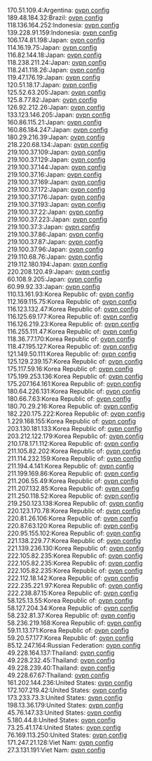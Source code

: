 170.51.109.4:Argentina: [ovpn config](vpn/170_51_109_4.ovpn)  
189.48.184.32:Brazil: [ovpn config](vpn/189_48_184_32.ovpn)  
118.136.164.252:Indonesia: [ovpn config](vpn/118_136_164_252.ovpn)  
139.228.91.159:Indonesia: [ovpn config](vpn/139_228_91_159.ovpn)  
106.174.81.198:Japan: [ovpn config](vpn/106_174_81_198.ovpn)  
114.16.19.75:Japan: [ovpn config](vpn/114_16_19_75.ovpn)  
116.82.144.18:Japan: [ovpn config](vpn/116_82_144_18.ovpn)  
118.238.211.24:Japan: [ovpn config](vpn/118_238_211_24.ovpn)  
118.241.118.26:Japan: [ovpn config](vpn/118_241_118_26.ovpn)  
119.47.176.19:Japan: [ovpn config](vpn/119_47_176_19.ovpn)  
120.51.18.17:Japan: [ovpn config](vpn/120_51_18_17.ovpn)  
125.52.63.205:Japan: [ovpn config](vpn/125_52_63_205.ovpn)  
125.8.77.82:Japan: [ovpn config](vpn/125_8_77_82.ovpn)  
126.92.212.26:Japan: [ovpn config](vpn/126_92_212_26.ovpn)  
133.123.146.205:Japan: [ovpn config](vpn/133_123_146_205.ovpn)  
160.86.115.21:Japan: [ovpn config](vpn/160_86_115_21.ovpn)  
160.86.184.247:Japan: [ovpn config](vpn/160_86_184_247.ovpn)  
180.29.216.39:Japan: [ovpn config](vpn/180_29_216_39.ovpn)  
218.220.68.134:Japan: [ovpn config](vpn/218_220_68_134.ovpn)  
219.100.37.109:Japan: [ovpn config](vpn/219_100_37_109.ovpn)  
219.100.37.129:Japan: [ovpn config](vpn/219_100_37_129.ovpn)  
219.100.37.144:Japan: [ovpn config](vpn/219_100_37_144.ovpn)  
219.100.37.16:Japan: [ovpn config](vpn/219_100_37_16.ovpn)  
219.100.37.169:Japan: [ovpn config](vpn/219_100_37_169.ovpn)  
219.100.37.172:Japan: [ovpn config](vpn/219_100_37_172.ovpn)  
219.100.37.176:Japan: [ovpn config](vpn/219_100_37_176.ovpn)  
219.100.37.193:Japan: [ovpn config](vpn/219_100_37_193.ovpn)  
219.100.37.22:Japan: [ovpn config](vpn/219_100_37_22.ovpn)  
219.100.37.223:Japan: [ovpn config](vpn/219_100_37_223.ovpn)  
219.100.37.3:Japan: [ovpn config](vpn/219_100_37_3.ovpn)  
219.100.37.86:Japan: [ovpn config](vpn/219_100_37_86.ovpn)  
219.100.37.87:Japan: [ovpn config](vpn/219_100_37_87.ovpn)  
219.100.37.96:Japan: [ovpn config](vpn/219_100_37_96.ovpn)  
219.110.68.76:Japan: [ovpn config](vpn/219_110_68_76.ovpn)  
219.112.180.194:Japan: [ovpn config](vpn/219_112_180_194.ovpn)  
220.208.120.49:Japan: [ovpn config](vpn/220_208_120_49.ovpn)  
60.108.9.205:Japan: [ovpn config](vpn/60_108_9_205.ovpn)  
60.99.92.33:Japan: [ovpn config](vpn/60_99_92_33.ovpn)  
110.13.161.93:Korea Republic of: [ovpn config](vpn/110_13_161_93.ovpn)  
112.169.115.75:Korea Republic of: [ovpn config](vpn/112_169_115_75.ovpn)  
116.123.132.47:Korea Republic of: [ovpn config](vpn/116_123_132_47.ovpn)  
116.125.69.177:Korea Republic of: [ovpn config](vpn/116_125_69_177.ovpn)  
116.126.219.23:Korea Republic of: [ovpn config](vpn/116_126_219_23.ovpn)  
116.255.111.47:Korea Republic of: [ovpn config](vpn/116_255_111_47.ovpn)  
118.36.77.170:Korea Republic of: [ovpn config](vpn/118_36_77_170.ovpn)  
118.47.195.127:Korea Republic of: [ovpn config](vpn/118_47_195_127.ovpn)  
121.149.50.111:Korea Republic of: [ovpn config](vpn/121_149_50_111.ovpn)  
125.129.239.157:Korea Republic of: [ovpn config](vpn/125_129_239_157.ovpn)  
175.117.59.16:Korea Republic of: [ovpn config](vpn/175_117_59_16.ovpn)  
175.199.253.136:Korea Republic of: [ovpn config](vpn/175_199_253_136.ovpn)  
175.207.164.161:Korea Republic of: [ovpn config](vpn/175_207_164_161.ovpn)  
180.64.226.131:Korea Republic of: [ovpn config](vpn/180_64_226_131.ovpn)  
180.66.7.63:Korea Republic of: [ovpn config](vpn/180_66_7_63.ovpn)  
180.70.29.216:Korea Republic of: [ovpn config](vpn/180_70_29_216.ovpn)  
182.220.175.222:Korea Republic of: [ovpn config](vpn/182_220_175_222.ovpn)  
1.229.168.155:Korea Republic of: [ovpn config](vpn/1_229_168_155.ovpn)  
203.130.181.133:Korea Republic of: [ovpn config](vpn/203_130_181_133.ovpn)  
203.212.122.179:Korea Republic of: [ovpn config](vpn/203_212_122_179.ovpn)  
210.178.171.112:Korea Republic of: [ovpn config](vpn/210_178_171_112.ovpn)  
211.105.82.202:Korea Republic of: [ovpn config](vpn/211_105_82_202.ovpn)  
211.114.232.159:Korea Republic of: [ovpn config](vpn/211_114_232_159.ovpn)  
211.194.4.141:Korea Republic of: [ovpn config](vpn/211_194_4_141.ovpn)  
211.199.169.86:Korea Republic of: [ovpn config](vpn/211_199_169_86.ovpn)  
211.206.55.49:Korea Republic of: [ovpn config](vpn/211_206_55_49.ovpn)  
211.207.132.85:Korea Republic of: [ovpn config](vpn/211_207_132_85.ovpn)  
211.250.118.52:Korea Republic of: [ovpn config](vpn/211_250_118_52.ovpn)  
219.250.123.138:Korea Republic of: [ovpn config](vpn/219_250_123_138.ovpn)  
220.123.170.78:Korea Republic of: [ovpn config](vpn/220_123_170_78.ovpn)  
220.81.26.106:Korea Republic of: [ovpn config](vpn/220_81_26_106.ovpn)  
220.87.63.120:Korea Republic of: [ovpn config](vpn/220_87_63_120.ovpn)  
220.95.155.102:Korea Republic of: [ovpn config](vpn/220_95_155_102.ovpn)  
221.138.229.77:Korea Republic of: [ovpn config](vpn/221_138_229_77.ovpn)  
221.139.236.130:Korea Republic of: [ovpn config](vpn/221_139_236_130.ovpn)  
222.105.82.235:Korea Republic of: [ovpn config](vpn/222_105_82_235.ovpn)  
222.105.82.235:Korea Republic of: [ovpn config](vpn/222_105_82_235.ovpn)  
222.105.82.235:Korea Republic of: [ovpn config](vpn/222_105_82_235.ovpn)  
222.112.18.142:Korea Republic of: [ovpn config](vpn/222_112_18_142.ovpn)  
222.235.221.97:Korea Republic of: [ovpn config](vpn/222_235_221_97.ovpn)  
222.238.87.15:Korea Republic of: [ovpn config](vpn/222_238_87_15.ovpn)  
58.125.13.55:Korea Republic of: [ovpn config](vpn/58_125_13_55.ovpn)  
58.127.204.34:Korea Republic of: [ovpn config](vpn/58_127_204_34.ovpn)  
58.232.81.37:Korea Republic of: [ovpn config](vpn/58_232_81_37.ovpn)  
58.236.219.168:Korea Republic of: [ovpn config](vpn/58_236_219_168.ovpn)  
59.11.13.171:Korea Republic of: [ovpn config](vpn/59_11_13_171.ovpn)  
59.20.57.177:Korea Republic of: [ovpn config](vpn/59_20_57_177.ovpn)  
85.12.247.164:Russian Federation: [ovpn config](vpn/85_12_247_164.ovpn)  
49.228.164.137:Thailand: [ovpn config](vpn/49_228_164_137.ovpn)  
49.228.232.45:Thailand: [ovpn config](vpn/49_228_232_45.ovpn)  
49.228.239.40:Thailand: [ovpn config](vpn/49_228_239_40.ovpn)  
49.228.67.67:Thailand: [ovpn config](vpn/49_228_67_67.ovpn)  
161.202.144.236:United States: [ovpn config](vpn/161_202_144_236.ovpn)  
172.107.219.42:United States: [ovpn config](vpn/172_107_219_42.ovpn)  
173.233.73.3:United States: [ovpn config](vpn/173_233_73_3.ovpn)  
198.13.36.179:United States: [ovpn config](vpn/198_13_36_179.ovpn)  
45.76.147.33:United States: [ovpn config](vpn/45_76_147_33.ovpn)  
5.180.44.8:United States: [ovpn config](vpn/5_180_44_8.ovpn)  
73.25.41.174:United States: [ovpn config](vpn/73_25_41_174.ovpn)  
76.169.113.250:United States: [ovpn config](vpn/76_169_113_250.ovpn)  
171.247.21.128:Viet Nam: [ovpn config](vpn/171_247_21_128.ovpn)  
27.3.131.191:Viet Nam: [ovpn config](vpn/27_3_131_191.ovpn)  

